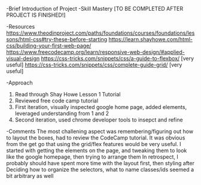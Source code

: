 -Brief Introduction of Project
-Skill Mastery
[TO BE COMPLETED AFTER PROJECT IS FINISHED!]

-Resources
https://www.theodinproject.com/paths/foundations/courses/foundations/lessons/html-css#try-these-before-starting
https://learn.shayhowe.com/html-css/building-your-first-web-page/
https://www.freecodecamp.org/learn/responsive-web-design/#applied-visual-design
https://css-tricks.com/snippets/css/a-guide-to-flexbox/ [very useful]
https://css-tricks.com/snippets/css/complete-guide-grid/ [very useful]

-Approach
1. Read through Shay Howe Lesson 1 Tutorial
2. Reviewed free code camp tutorial
3. First iteration, visually inspected google home page, added elements, leveraged understanding from 1 and 2
4. Second iteration, used chrome developer tools to insepct and refine

-Comments
The most challening aspect was remembering/figuring out how to layout the boxes, had to review the CodeCamp tutorial.
It was obvious from the get go that using the grid/flex features would be very useful.
I started with getting the elements on the page, and tweaking them to look like the google homepage, then trying to arrange them 
In retrospect, I probably should have spent more time with the layout first, then styling after
Deciding how to organize the selectors, what to name classes/ids seemed a bit arbitrary as well
